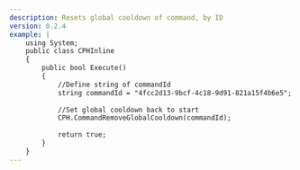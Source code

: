 ```yaml
---
description: Resets global cooldown of command, by ID
version: 0.2.4
example: |
    using System;
    public class CPHInline
    {
        public bool Execute()
        {
            //Define string of commandId
            string commandId = "4fcc2d13-9bcf-4c18-9d91-821a15f4b6e5";
            
            //Set global cooldown back to start
            CPH.CommandRemoveGlobalCooldown(commandId);
            
            return true;
        }
    }
---
```

